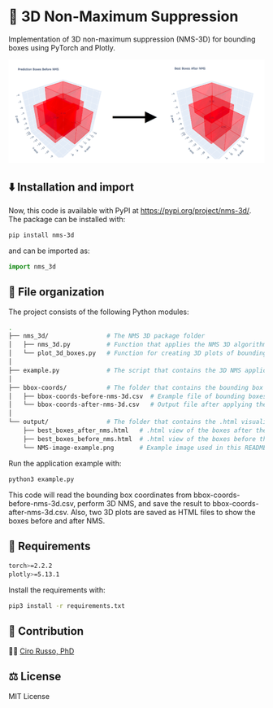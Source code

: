 # 🧊 3D Non-Maximum Suppression

Implementation of 3D non-maximum suppression (NMS-3D) for bounding boxes using PyTorch and Plotly.

![Example](./output/NMS-image-example.png)

## ⬇️ Installation and import
Now, this code is available with PyPI at https://pypi.org/project/nms-3d/. The package can be installed with:

```bash
pip install nms-3d
```

and can be imported as:

```python
import nms_3d
```

## 📂 File organization

The project consists of the following Python modules:
```bash
.
├── nms_3d/                # The NMS 3D package folder
│   ├── nms_3d.py          # Function that applies the NMS 3D algorithm.
│   └── plot_3d_boxes.py   # Function for creating 3D plots of bounding boxes using Plotly.
│
├── example.py             # The script that contains the 3D NMS application example.
│
├── bbox-coords/           # The folder that contains the bounding box .csv files before and after the 3D NMS.
│   ├── bbox-coords-before-nms-3d.csv  # Example file of bounding boxes to suppress.
│   └── bbox-coords-after-nms-3d.csv   # Output file after applying the 3D NMS on bbox-coords-before-nms-3d.csv.
│
└── output/                # The folder that contains the .html visualization of the boxes before and after the 3D NMS.
    ├── best_boxes_after_nms.html   # .html view of the boxes after the 3D NMS.
    ├── best_boxes_before_nms.html  # .html view of the boxes before the 3D NMS.
    └── NMS-image-example.png       # Example image used in this README.md file.
```

Run the application example with:

```bash
python3 example.py
```

This code will read the bounding box coordinates from bbox-coords-before-nms-3d.csv, perform 3D NMS, and save the result to bbox-coords-after-nms-3d.csv. Also, two 3D plots are saved as HTML files to show the boxes before and after NMS.

## 🚨 Requirements

```bash
torch>=2.2.2
plotly>=5.13.1
```

Install the requirements with:
```bash
pip3 install -r requirements.txt
```

## 🤝 Contribution
👨‍💻 [Ciro Russo, PhD](https://www.linkedin.com/in/ciro-russo-b14056100/)


## ⚖️ License

MIT License
